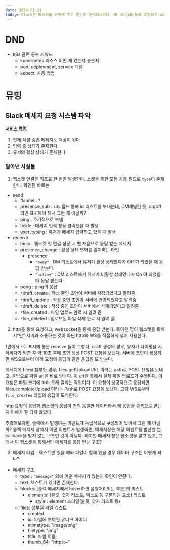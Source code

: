 ```yaml
---
date: 2024-01-21
today: Slack은 메세지를 어떻게 주고 받는지 분석해보았다. 왜 http를 통해 요청하고 ws로 다시 응답받는 구조로 설계했을까?
---
```


# DND
- k8s 관련 공부 키워드
	- kubernetes 리소스 어떤 게 있는지 좋은지
	- pod, deployment, service 개념
	- kubectl 사용 방법

# 뮤밍
## Slack 메세지 요청 시스템 파악

**서비스 특징**
1. 현재 작성 중인 메세지도 저장이 된다
2. 입력 중 상태가 존재한다
3. 유저의 활성 상태가 존재한다


### 알아낸 사실들

1. 웹소켓 연결은 최초로 한 번만 발생한다.
소켓을 통한 모든 공통 필드로 `type`이 존재한다.
확인된 바로는
- send
	- flannel : ?
	- presence_sub : `ids` 필드 통해 id 리스트를 보내는데, DM채널인 듯. on/off 라인 표시해야 해서 그런 게 아닐까?
	- ping : 주기적으로 보냄
	- tickle : 메세지 입력 창을 클릭했을 때 발생
	- user_typing : 유저가 메세지 입력하고 있을 때 발생
- receive
	- hello : 웹소켓 첫 연결 성공 시 맨 처음으로 응답 받는 메세지
	- presence_change : 활성 상태 변화를 감지하는 타입
		- presence
			- `"away"` : DM 리스트에서 유저가 활성 상태였다가 Off 가 되었을 때 응답 받는다.
			- `"active"` : DM 리스트에서 유저가 비활성 상태였다가 On 이 되었을 때 응답 받는다.
	- pong : ping의 응답
	- `*`draft_create : 작성 중인 초안이 서버에 저장되었다고 알려줌
	- `*`draft_update : 작성 중인 초안이 서버에 변경되었다고 알려줌
	- `*`draft_delete : 작성 중인 초안이 서버에서 삭제되었다고 알려줌
	- `*`file_created : 파일 업로드 완료 시 알려 줌
	- `*`file_deleted : 업로드된 파일 삭제 완료 시 알려 줌


2. http를 통해 요청하고, websocket을 통해 응답 받는다.
특이한 점이 웹소켓을 통해서"만" 서버와 소통하는 것이 아닌 http와 WS를 적절하게 섞어 사용한다.

1번에서 `*`로 표시해 놓은 receive 들이 그렇다.
draft 생성의 경우, 유저가 타이핑을 시작하다가 멈춘 후 약 10초 후에 초안 생성 POST 요청을 보낸다. 
서버에 초안이 생성되면 WS으로부터 아까 요청의 응답과 같은 응답을 또 받는다.

메세지에 file을 첨부한 경우, files.getUploadURL 이라는 path로 POST 요청을 보내고, 응답으로 파일 url을 바로 받는다.
이 url을 통해서 실제 파일 업로드가 수행된다. 이 요청은 파일 크기에 따라 오래 걸리는 작업이다. 이 요청이 성공적으로 응답되면 files.completeUpload 이라는 Path로 POST 요청을 보낸다. 
그럼 WS로부터 `file_created` 타입의 응답이 도착한다.

http 요청의 응답과 웹소켓의 응답이 거의 동일한 데이터라서 왜 응답을 중복으로 받는지 이해가 잘 되지 않았다.

추측해보자면, 슬랙에서 발생하는 이벤트가 독립적으로 구성되어 있어서 그런 게 아닐까?
슬랙 메세지 창에서 어떤 이벤트가 발생하면, 메세지창은 해당 이벤트를 발산할 뿐 callback을 받지 않는 구조인 것이 아닐까.
하지만 메세지 창은 웹소켓을 알고 있고, 그래서 이 웹소켓을 통해서만 메세지를 응답 받는 구조?


3. 메세지 타입 - 텍스트만 있을 때와 파일이 함께 있을 경우 데이터 구조는 어떻게 되나?

- 메세지 구조
	- type : `"message"` 외에 어떤 메세지가 있는지 확인이 안된다.
	- text: 텍스트가 있다면 존재한다.
	- blocks: [슬랙 메세지에서 hover하면 음영처리되는 부분]의 리스트
		- elements: [불릿, 숫자 리스트, 텍스트 등 구분되는 요소] 리스트
			- style : element 스타일(불릿, 숫자 리스트 등)
	- files: 첨부된 파일 리스트
		- created
		- id: 파일에 부여된 유니크 아이디
		- mimetype: "image/png"
		- filetype: "png"
		- title: 파일 이름
		- thumb_64: "https:~"

